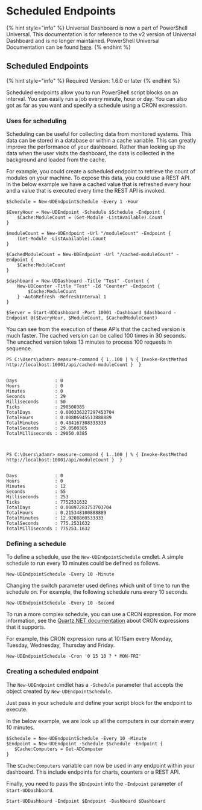 # Scheduled Endpoints

{% hint style="info" %}
Universal Dashboard is now a part of PowerShell Universal. This documentation is for reference to the v2 version of Universal Dashboard and is no longer maintained. PowerShell Universal Documentation can be found [here](https://docs.ironmansoftware.com).
{% endhint %}

## Scheduled Endpoints

{% hint style="info" %}
Required Version: 1.6.0 or later
{% endhint %}

Scheduled endpoints allow you to run PowerShell script blocks on an interval. You can easily run a job every minute, hour or day. You can also got as far as you want and specify a schedule using a CRON expression.

### Uses for scheduling

Scheduling can be useful for collecting data from monitored systems. This data can be stored in a database or within a cache variable. This can greatly improve the performance of your dashboard. Rather than looking up the data when the user visits the dashboard, the data is collected in the background and loaded from the cache.

For example, you could create a scheduled endpoint to retrieve the count of modules on your machine. To expose this data, you could use a REST API. In the below example we have a cached value that is refreshed every hour and a value that is executed every time the REST API is invoked.

```text
$Schedule = New-UDEndpointSchedule -Every 1 -Hour

$EveryHour = New-UDEndpoint -Schedule $Schedule -Endpoint {
    $Cache:ModuleCount = (Get-Module -ListAvailable).Count
}

$moduleCount = New-UDEndpoint -Url "/moduleCount" -Endpoint {
    (Get-Module -ListAvailable).Count
}

$CachedModuleCount = New-UDEndpoint -Url "/cached-moduleCount" -Endpoint {
    $Cache:ModuleCount
}

$dashboard = New-UDDashboard -Title "Test" -Content {
    New-UDCounter -Title "Test" -Id "Counter" -Endpoint {
        $Cache:ModuleCount
    } -AutoRefresh -RefreshInterval 1
} 

$Server = Start-UDDashboard -Port 10001 -Dashboard $dashboard -Endpoint @($EveryHour, $ModuleCount, $CachedModuleCount)
```

You can see from the execution of these APIs that the cached version is much faster. The cached version can be called 100 times in 30 seconds. The uncached version takes 13 minutes to process 100 requests in sequence.

```text
PS C:\Users\adamr> measure-command { 1..100 | % { Invoke-RestMethod http://localhost:10001/api/cached-moduleCount }  }


Days              : 0
Hours             : 0
Minutes           : 0
Seconds           : 29
Milliseconds      : 50
Ticks             : 290500385
TotalDays         : 0.000336227297453704
TotalHours        : 0.00806945513888889
TotalMinutes      : 0.484167308333333
TotalSeconds      : 29.0500385
TotalMilliseconds : 29050.0385



PS C:\Users\adamr> measure-command { 1..100 | % { Invoke-RestMethod http://localhost:10001/api/moduleCount }  }


Days              : 0
Hours             : 0
Minutes           : 12
Seconds           : 55
Milliseconds      : 253
Ticks             : 7752531632
TotalDays         : 0.00897283753703704
TotalHours        : 0.215348100888889
TotalMinutes      : 12.9208860533333
TotalSeconds      : 775.2531632
TotalMilliseconds : 775253.1632
```

### Defining a schedule

To define a schedule, use the `New-UDEndpointSchedule` cmdlet. A simple schedule to run every 10 minutes could be defined as follows.

```text
New-UDEndpointSchedule -Every 10 -Minute
```

Changing the switch parameter used defines which unit of time to run the schedule on. For example, the following schedule runs every 10 seconds.

```text
New-UDEndpointSchedule -Every 10 -Second
```

To run a more complex schedule, you can use a CRON expression. For more information, see the [Quartz.NET documentation](https://www.quartz-scheduler.net/documentation/quartz-3.x/tutorial/crontrigger.html) about CRON expressions that it supports.

For example, this CRON expression runs at 10:15am every Monday, Tuesday, Wednesday, Thursday and Friday.

```text
New-UDEndpointSchedule -Cron '0 15 10 ? * MON-FRI'
```

### Creating a scheduled endpoint

The `New-UDEndpoint` cmdlet has a `-Schedule` parameter that accepts the object created by `New-UDEndpointSchedule`.

Just pass in your schedule and define your script block for the endpoint to execute.

In the below example, we are look up all the computers in our domain every 10 minutes.

```text
$Schedule = New-UDEndpointSchedule -Every 10 -Minute 
$Endpoint = New-UDEndpoint -Schedule $Schedule -Endpoint {
   $Cache:Computers = Get-ADComputer
}
```

The `$Cache:Computers` variable can now be used in any endpoint within your dashboard. This include endpoints for charts, counters or a REST API.

Finally, you need to pass the `$Endpoint` into the `-Endpoint` parameter of `Start-UDDashboard`.

```text
Start-UDDashboard -Endpoint $Endpoint -Dashboard $Dashboard
```

